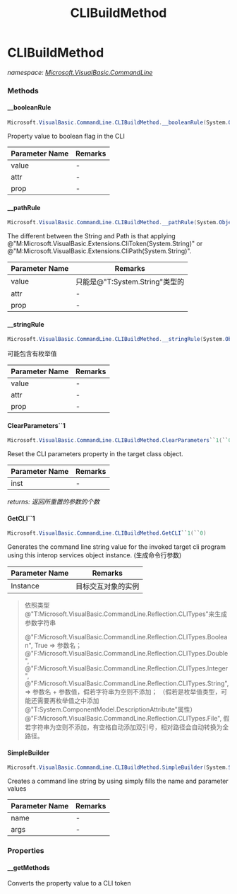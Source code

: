 ﻿---
title: CLIBuildMethod
---

# CLIBuildMethod
_namespace: [Microsoft.VisualBasic.CommandLine](N-Microsoft.VisualBasic.CommandLine.html)_





### Methods

#### __booleanRule
```csharp
Microsoft.VisualBasic.CommandLine.CLIBuildMethod.__booleanRule(System.Object,Microsoft.VisualBasic.CommandLine.Reflection.Optional,System.Reflection.PropertyInfo)
```
Property value to boolean flag in the CLI

|Parameter Name|Remarks|
|--------------|-------|
|value|-|
|attr|-|
|prop|-|


#### __pathRule
```csharp
Microsoft.VisualBasic.CommandLine.CLIBuildMethod.__pathRule(System.Object,Microsoft.VisualBasic.CommandLine.Reflection.Optional,System.Reflection.PropertyInfo)
```
The different between the String and Path is that applying @"M:Microsoft.VisualBasic.Extensions.CliToken(System.String)" or @"M:Microsoft.VisualBasic.Extensions.CliPath(System.String)".

|Parameter Name|Remarks|
|--------------|-------|
|value|只能是@"T:System.String"类型的|
|attr|-|
|prop|-|


#### __stringRule
```csharp
Microsoft.VisualBasic.CommandLine.CLIBuildMethod.__stringRule(System.Object,Microsoft.VisualBasic.CommandLine.Reflection.Optional,System.Reflection.PropertyInfo)
```
可能包含有枚举值

|Parameter Name|Remarks|
|--------------|-------|
|value|-|
|attr|-|
|prop|-|


#### ClearParameters``1
```csharp
Microsoft.VisualBasic.CommandLine.CLIBuildMethod.ClearParameters``1(``0)
```
Reset the CLI parameters property in the target class object.

|Parameter Name|Remarks|
|--------------|-------|
|inst|-|

_returns: 返回所重置的参数的个数_

#### GetCLI``1
```csharp
Microsoft.VisualBasic.CommandLine.CLIBuildMethod.GetCLI``1(``0)
```
Generates the command line string value for the invoked target cli program using this interop services object instance.
 (生成命令行参数)

|Parameter Name|Remarks|
|--------------|-------|
|Instance|目标交互对象的实例|

> 
>  依照类型@"T:Microsoft.VisualBasic.CommandLine.Reflection.CLITypes"来生成参数字符串
>  
>  @"F:Microsoft.VisualBasic.CommandLine.Reflection.CLITypes.Boolean", True => 参数名；
>  @"F:Microsoft.VisualBasic.CommandLine.Reflection.CLITypes.Double", @"F:Microsoft.VisualBasic.CommandLine.Reflection.CLITypes.Integer", @"F:Microsoft.VisualBasic.CommandLine.Reflection.CLITypes.String", => 参数名 + 参数值，假若字符串为空则不添加；
>  （假若是枚举值类型，可能还需要再枚举值之中添加@"T:System.ComponentModel.DescriptionAttribute"属性）
>  @"F:Microsoft.VisualBasic.CommandLine.Reflection.CLITypes.File", 假若字符串为空则不添加，有空格自动添加双引号，相对路径会自动转换为全路径。
>  

#### SimpleBuilder
```csharp
Microsoft.VisualBasic.CommandLine.CLIBuildMethod.SimpleBuilder(System.String,System.Collections.Generic.IEnumerable{System.Collections.Generic.KeyValuePair{System.String,System.String}})
```
Creates a command line string by using simply fills the name and parameter values

|Parameter Name|Remarks|
|--------------|-------|
|name|-|
|args|-|



### Properties

#### __getMethods
Converts the property value to a CLI token
